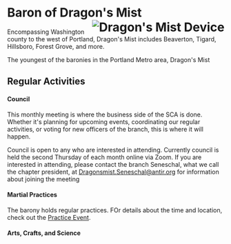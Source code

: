 <script type="application/json">
{
    "title": "Barony of Dragon's Mist",
    "subtitle": "Washington and Clatsop Counties of Oregon",
    "image": ""
}
</script>

<p align="center">
    <h1>Baron of Dragon's Mist <img src="../../img/DragonsMistBranchof.gif" alt="Dragon's Mist Device" style="float:right" /></h1>
</p>

Encompassing Washington county to the west of Portland, Dragon's Mist includes Beaverton, Tigard, Hillsboro, Forest Grove, and more.

The youngest of the baronies in the Portland Metro area, Dragon's Mist




## Regular Activities

#### Council

This monthly meeting is where the business side of the SCA is done. Whether it's planning for upcoming events, coordinating our regular activities, or voting for new officers of the branch, this is where it will happen.

Council is open to any who are interested in attending. Currently council is held the second Thursday of each month online via Zoom. If you are interested in attending, please contact the branch Seneschal, what we call the chapter president, at <Dragonsmist.Seneschal@antir.org> for information about joining the meeting 

#### Martial Practices

The barony holds regular practices. FOr details about the time and location, check out the [Practice Event](/events/content/dm_practice.html).

#### Arts, Crafts, and Science

